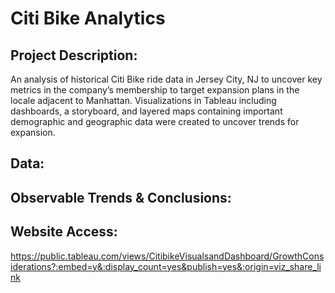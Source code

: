 # Citi Bike Analytics

## Project Description: 
An analysis of historical Citi Bike ride data in Jersey City, NJ to uncover key metrics in the company’s membership to target expansion plans in the locale adjacent to Manhattan. Visualizations in Tableau including dashboards, a storyboard, and layered maps containing important demographic and geographic data were created to uncover trends for expansion.  

## Data:

## Observable Trends & Conclusions:

## Website Access:
https://public.tableau.com/views/CitibikeVisualsandDashboard/GrowthConsiderations?:embed=y&:display_count=yes&publish=yes&:origin=viz_share_link
